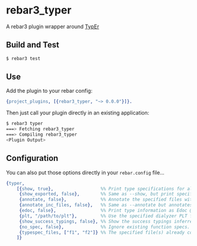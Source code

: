 # rebar3_typer

A rebar3 plugin wrapper around [TypEr](https://www.erlang.org/doc/man/typer.html)

## Build and Test

```sh
$ rebar3 test
```

## Use

Add the plugin to your rebar config:

```erlang
{project_plugins, [{rebar3_typer, "~> 0.0.0"}]}.
```

Then just call your plugin directly in an existing application:
```sh
$ rebar3 typer
===> Fetching rebar3_typer
===> Compiling rebar3_typer
<Plugin Output>
```

## Configuration

<!-- @pablocostas text after #5 is merged -->

You can also put those options directly in your `rebar.config` file…

```erlang
{typer,
    [{show, true},                  %% Print type specifications for all functions on stdout.
     {show_exported, false},        %% Same as --show, but print specifications for exported functions only.
     {annotate, false},             %% Annotate the specified files with type specifications.
     {annotate_inc_files, false},   %% Same as --annotate but annotates all -include() files as well as all .erl files.
     {edoc, false},                 %% Print type information as Edoc @spec comments, not as type specs.
     {plt, "/path/to/plt"},         %% Use the specified dialyzer PLT file rather than the default one.
     {show_success_typings, false}, %% Show the success typings inferred by Dialyzer / Typer.
     {no_spec, false},              %% Ignore existing function specs.
     {typespec_files, ["f1", "f2"]} %% The specified file(s) already contain type specifications.
    ]}
```
